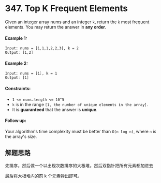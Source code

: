 # 347. Top K Frequent Elements

Given an integer array nums and an integer `k`, return the `k` most frequent elements. You may return the answer in **any order**.

#### Example 1:

```
Input: nums = [1,1,1,2,2,3], k = 2
Output: [1,2]
```

#### Example 2:

```
Input: nums = [1], k = 1
Output: [1]
``` 

#### Constraints:

+ `1 <= nums.length <= 10^5`
+ `k` is in the range `[1, the number of unique elements in the array]`.
+ It is **guaranteed** that the answer is **unique**.
 
#### Follow up: 

Your algorithm's time complexity must be better than `O(n log n)`, where `n` is the array's size.

## 解题思路

先排序，然后做一个以出现次数排序的大根堆，然后双指针把所有元素都加进去

最后将大根堆内的前 k 个元素弹出即可。
